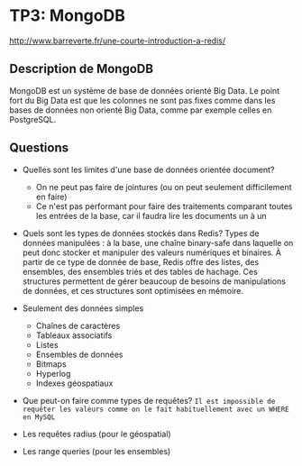 # TP3: MongoDB

http://www.barreverte.fr/une-courte-introduction-a-redis/

## Description de MongoDB

MongoDB est un système de base de données orienté Big Data. Le point fort du Big Data est que les colonnes ne sont pas fixes comme dans les bases de données non orienté Big Data, comme par exemple celles en PostgreSQL.

## Questions

* Quelles sont les limites d'une base de données orientée document?
	* On ne peut pas faire de jointures (ou on peut seulement difficilement en faire)
	* Ce n'est pas performant pour faire des traitements comparant toutes les entrées de la base, car il faudra lire les documents un à un

* Quels sont les types de données stockés dans Redis?
Types de données manipulées : à la base, une chaîne binary-safe dans laquelle on peut donc stocker et manipuler des valeurs numériques et binaires. À partir de ce type de donnée de base, Redis offre des listes, des ensembles, des ensembles triés et des tables de hachage. Ces structures permettent de gérer beaucoup de besoins de manipulations de données, et ces structures sont optimisées en mémoire.
* Seulement des données simples
	* Chaînes de caractères
	* Tableaux associatifs
	* Listes
	* Ensembles de données
	* Bitmaps
	* Hyperlog
	* Indexes géospatiaux

* Que peut-on faire comme types de requêtes?
```Il est impossible de requêter les valeurs comme on le fait habituellement avec un WHERE en MySQL```
* Les requêtes radius (pour le géospatial)
* Les range queries (pour les ensembles)
